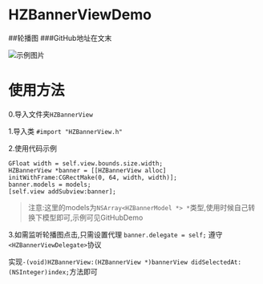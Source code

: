 # HZBannerViewDemo
##轮播图
###GitHub地址在文末

![示例图片](http://upload-images.jianshu.io/upload_images/2764759-f64546efd505f504.png?imageMogr2/auto-orient/strip%7CimageView2/2/w/1240)
# 使用方法
0.导入文件夹`HZBannerView`

1.导入类 
`#import "HZBannerView.h"`

2.使用代码示例
```
GFloat width = self.view.bounds.size.width;
HZBannerView *banner = [[HZBannerView alloc] initWithFrame:CGRectMake(0, 64, width, width)];
banner.models = models;
[self.view addSubview:banner];
```
>注意:这里的models为`NSArray<HZBannerModel *> *`类型,使用时候自己转换下模型即可,示例可见GitHubDemo

3.如需监听轮播图点击,只需设置代理
`banner.delegate = self;`
遵守`<HZBannerViewDelegate>`协议

实现`-(void)HZBannerView:(HZBannerView *)bannerView didSelectedAt:(NSInteger)index;`方法即可

